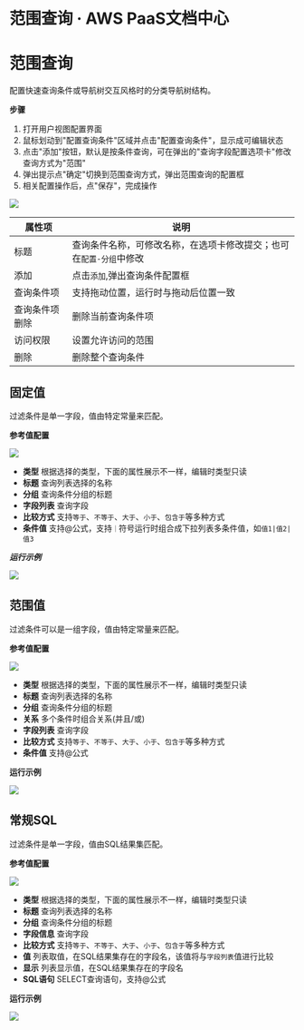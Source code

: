# 范围查询 · AWS PaaS文档中心

# 范围查询

配置快速查询条件或导航树交互风格时的分类导航树结构。

**步骤**

  1. 打开用户视图配置界面
  2. 鼠标划动到"配置查询条件"区域并点击"配置查询条件"，显示成可编辑状态
  3. 点击"添加"按钮，默认是按条件查询，可在弹出的"查询字段配置选项卡"修改查询方式为"范围"
  4. 弹出提示点"确定"切换到范围查询方式，弹出范围查询的配置框
  5. 相关配置操作后，点"保存"，完成操作

[![](https://docs.awspaas.com/user-manual/aws-pass-console-user-manual-dw-vue3.0-64ga/new_dw/30.png)](<30.png>)

属性项 | 说明  
---|---  
标题 | 查询条件名称，可修改名称，在选项卡修改提交；也可在`配置-分组`中修改  
添加 | 点击`添加`,弹出查询条件配置框  
查询条件项 | 支持拖动位置，运行时与拖动后位置一致  
查询条件项删除 | 删除当前查询条件项  
访问权限 | 设置允许访问的范围  
删除 | 删除整个查询条件  
  
## 固定值

过滤条件是单一字段，值由特定常量来匹配。

**参考值配置**

[![](https://docs.awspaas.com/user-manual/aws-pass-console-user-manual-dw-vue3.0-64ga/new_dw/searchgudingD.png)](<searchgudingD.png>)

  * **类型** 根据选择的类型，下面的属性展示不一样，编辑时类型只读
  * **标题** 查询列表选择的名称
  * **分组** 查询条件分组的标题
  * **字段列表** 查询字段
  * **比较方式** 支持`等于`、`不等于`、`大于`、`小于`、`包含于`等多种方式
  * **条件值** 支持@公式，支持`｜`符号运行时组合成下拉列表多条件值，如`值1|值2|值3`

**_运行示例_**

[![](https://docs.awspaas.com/user-manual/aws-pass-console-user-manual-dw-vue3.0-64ga/new_dw/searchgudingR.png)](<searchgudingR.png>)

## 范围值

过滤条件可以是一组字段，值由特定常量来匹配。

**参考值配置**

[![](https://docs.awspaas.com/user-manual/aws-pass-console-user-manual-dw-vue3.0-64ga/new_dw/searchefanweiD.png)](<searchefanweiD.png>)

  * **类型** 根据选择的类型，下面的属性展示不一样，编辑时类型只读
  * **标题** 查询列表选择的名称
  * **分组** 查询条件分组的标题
  * **关系** 多个条件时组合关系(并且/或)
  * **字段列表** 查询字段
  * **比较方式** 支持`等于`、`不等于`、`大于`、`小于`、`包含于`等多种方式
  * **条件值** 支持@公式

**运行示例**

[![](https://docs.awspaas.com/user-manual/aws-pass-console-user-manual-dw-vue3.0-64ga/new_dw/searchefanweiR.png)](<searchefanweiR.png>)

## 常规SQL

过滤条件是单一字段，值由SQL结果集匹配。

**参考值配置**

[![](https://docs.awspaas.com/user-manual/aws-pass-console-user-manual-dw-vue3.0-64ga/new_dw/searcheSQLD.png)](<searcheSQLD.png>)

  * **类型** 根据选择的类型，下面的属性展示不一样，编辑时类型只读
  * **标题** 查询列表选择的名称
  * **分组** 查询条件分组的标题
  * **字段信息** 查询字段
  * **比较方式** 支持`等于`、`不等于`、`大于`、`小于`、`包含于`等多种方式
  * **值** 列表取值，在SQL结果集存在的字段名，该值将与`字段列表`值进行比较
  * **显示** 列表显示值，在SQL结果集存在的字段名
  * **SQL语句** SELECT查询语句，支持@公式

**运行示例**

[![](https://docs.awspaas.com/user-manual/aws-pass-console-user-manual-dw-vue3.0-64ga/new_dw/searcheSQLR.png)](<searcheSQLR.png>)